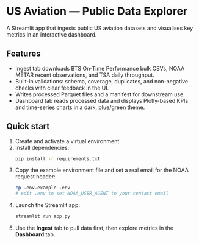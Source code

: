 # US Aviation — Public Data Explorer

A Streamlit app that ingests public US aviation datasets and visualises key metrics in an interactive dashboard.

## Features
- Ingest tab downloads BTS On-Time Performance bulk CSVs, NOAA METAR recent observations, and TSA daily throughput.
- Built-in validations: schema, coverage, duplicates, and non-negative checks with clear feedback in the UI.
- Writes processed Parquet files and a manifest for downstream use.
- Dashboard tab reads processed data and displays Plotly-based KPIs and time-series charts in a dark, blue/green theme.

## Quick start
1. Create and activate a virtual environment.
2. Install dependencies:
   ```bash
   pip install -r requirements.txt
   ```
3. Copy the example environment file and set a real email for the NOAA request header:
   ```bash
   cp .env.example .env
   # edit .env to set NOAA_USER_AGENT to your contact email
   ```
4. Launch the Streamlit app:
   ```bash
   streamlit run app.py
   ```
5. Use the **Ingest** tab to pull data first, then explore metrics in the **Dashboard** tab.
